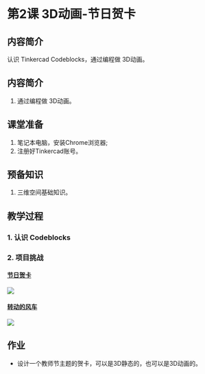 <!-- # 机器人编程入门学习 -->
<link rel="stylesheet" type="text/css" href="./style.css" />

# 第2课 3D动画-节日贺卡

## 内容简介

认识 Tinkercad Codeblocks，通过编程做 3D动画。

## 内容简介

1. 通过编程做 3D动画。

## 课堂准备

1. 笔记本电脑，安装Chrome浏览器;
1. 注册好Tinkercad账号。

## 预备知识

1. 三维空间基础知识。

## 教学过程
### 1. 认识 Codeblocks

### 2. 项目挑战

#### [节日贺卡](https://www.tinkercad.com/codeblocks/kKPa7duGcVK)

<img src="../images/B02-01.png" class="width600" />

#### [转动的风车](https://www.tinkercad.com/codeblocks/3Lorz8VGyEp)

<img src="../images/B02-02.png" class="width600" />

## 作业

- 设计一个教师节主题的贺卡，可以是3D静态的，也可以是3D动画的。
